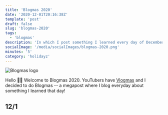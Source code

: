 ```yaml
---
title: 'Blogmas 2020'
date: '2020-12-01T20:16:38Z'
template: 'post'
draft: false
slug: 'blogmas-2020'
tags:
  - 'blogmas'
description: 'In which I post something I learned every day of December until Christmas 🎊'
socialImage: '/media/socialImages/blogmas-2020.png'
minutes: '5'
category: 'holidayz'
---
```


![Blogmas logo](/media/socialImages/blogmas-2020.png)

Hello 👋🏼 Welcome to Blogmas 2020. YouTubers have [Vlogmas](https://filmora.wondershare.com/family-n-personal/what-is-vlogmas.html) and I decided to do Blogmas -- a megapost where I blog everyday about something I learned that day!

## 12/1
